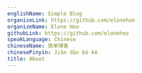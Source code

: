 ```yaml
---
englishName: Simple Blog
organizeLink: https://github.com/elonehoo
organizeName: Elone Hoo
githubLink: https://github.com/elonehoo
speakLanguage: Chinese
chineseName: 简单博客
chinesePinyin: Jiǎn dān bó kè
title: About
---
```

